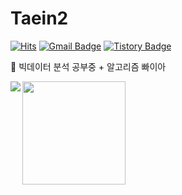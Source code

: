  
# Taein2

[![Hits](https://hits.seeyoufarm.com/api/count/incr/badge.svg?url=https%3A%2F%2Fgithub.com%2Fhaesoo9410&count_bg=%23EB8B10&title_bg=%23684327&icon=&icon_color=%23E7E7E7&title=VISIT&edge_flat=false)](https://github.com/Taein2)
[![Gmail Badge](https://img.shields.io/badge/Gmail-D14836?style=flat&logo=Gmail&logoColor=white)](mailto:dls102s@gmail.com)
[![Tistory Badge](https://img.shields.io/badge/Tech%20Blog-555263?style=flat&logoColor=white)](https://codingrepo.tistory.com/)

🌱 빅데이터 분석 공부중 + 알고리즘 빠이아



<img align='left' src="http://mazassumnida.wtf/api/v2/generate_badge?boj=embed94xod">


<img align='left' src="https://github-readme-stats.vercel.app/api?username=Taein2" height="165">

